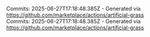 Commits: 2025-06-27T17:18:48.385Z - Generated via https://github.com/marketplace/actions/artificial-grass
<br>
Commits: 2025-06-27T17:18:48.385Z - Generated via https://github.com/marketplace/actions/artificial-grass
<br>
